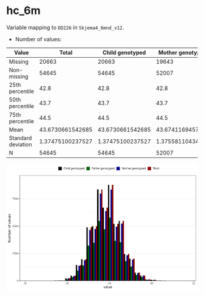 # hc_6m
Variable mapping to `DD226` in `Skjema4_6mnd_v12`.
- Number of values:

| Value | Total | Child genotyped | Mother genotyped | Father genotyped |
| ----- | ----- | --------------- | ---------------- | ---------------- |
| Missing | 20663 | 20663 | 19643 | 13160 |
| Non-missing | 54645 | 54645 | 52007 | 36924 |
| 25th percentile | 42.8 | 42.8 | 42.8 | 42.8 |
| 50th percentile | 43.7 | 43.7 | 43.7 | 43.7 |
| 75th percentile | 44.5 | 44.5 | 44.5 | 44.5 |
| Mean | 43.6730661542685 | 43.6730661542685 | 43.6741169457958 | 43.679360307659 |
| Standard deviation | 1.37475100237527 | 1.37475100237527 | 1.37558110434273 | 1.37365554976011 |
| N | 54645 | 54645 | 52007 | 36924 |



![](hc_6m_n.png)



